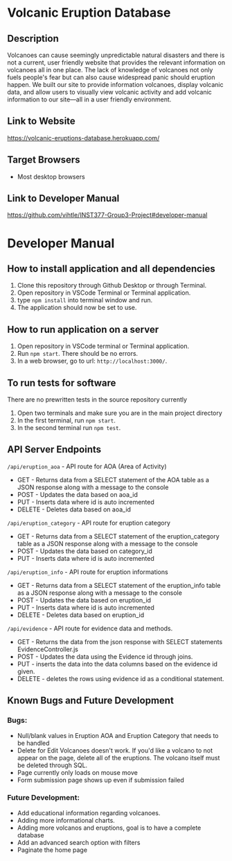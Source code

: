 # Volcanic Eruption Database

## Description
Volcanoes can cause seemingly unpredictable natural disasters and there is not a current, user friendly website that provides the relevant information on volcanoes all in one place. The lack of knowledge of volcanoes not only fuels people's fear but can also cause widespread panic should eruption happen. We built our site to provide information volcanoes, display volcanic data, and allow users to visually view volcanic activity and add volcanic information to our site—all in a user friendly environment.

## Link to Website
https://volcanic-eruptions-database.herokuapp.com/

## Target Browsers
* Most desktop browsers

## Link to Developer Manual
https://github.com/vihtle/INST377-Group3-Project#developer-manual

# Developer Manual
## How to install application and all dependencies
1. Clone this repository through Github Desktop or through Terminal.
2. Open repository in VSCode Terminal or Terminal application.
3. type ```npm install``` into terminal window and run.
4. The application should now be set to use.

## How to run application on a server
1. Open repository in VSCode terminal or Terminal application.
2. Run ```npm start```. There should be no errors.
3. In a web browser, go to url: ```http://localhost:3000/```.

## To run tests for software
There are no prewritten tests in the source repository currently
1. Open two terminals and make sure you are in the main project directory
2. In the first terminal, run ```npm start```.
3. In the second terminal run ```npm test```.

## API Server Endpoints
  ```/api/eruption_aoa``` - API route for AOA (Area of Activity)
  * GET - Returns data from a SELECT statement of the AOA table as a JSON response along with a message to the console
  * POST - Updates the data based on aoa_id
  * PUT - Inserts data where id is auto incremented
  * DELETE - Deletes data based on aoa_id

  ```/api/eruption_category``` - API route for eruption category
  * GET - Returns data from a SELECT statement of the eruption_category table as a JSON response along with a message to the console
  * POST - Updates the data based on category_id
  * PUT - Inserts data where id is auto incremented
  
   ```/api/eruption_info``` - API route for eruption informations
  * GET - Returns data from a SELECT statement of the eruption_info table as a JSON response along with a message to the console
  * POST - Updates the data based on eruption_id
  * PUT - Inserts data where id is auto incremented
  * DELETE - Deletes data based on eruption_id
  
  `/api/evidence` - API route for evidence data and methods.
  * GET - Returns the data from the json response with SELECT statements EvidenceController.js
  * POST - Updates the data using the Evidence id through joins.
  * PUT - inserts the data into the data columns based on the evidence id given.
  * DELETE - deletes the rows using evidence id as a conditional statement.
  
## Known Bugs and Future Development
### Bugs:
- Null/blank values in Eruption AOA and Eruption Category that needs to be handled
- Delete for Edit Volcanoes doesn't work. If you'd like a volcano to not appear on the page, delete all of the eruptions. The volcano itself must be deleted through SQL.
- Page currently only loads on mouse move
- Form submission page shows up even if submission failed

### Future Development: 
* Add educational information regarding volcanoes.
* Adding more informational charts.
* Adding more volcanos and eruptions, goal is to have a complete database
* Add an advanced search option with filters
* Paginate the home page
